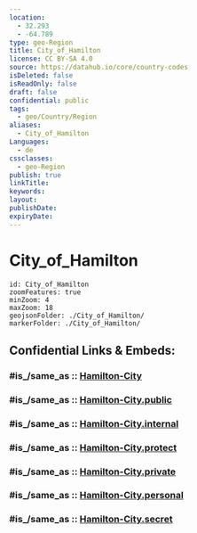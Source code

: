 ```yaml
---
location:
  - 32.293
  - -64.789
type: geo-Region
title: City_of_Hamilton
license: CC BY-SA 4.0
source: https://datahub.io/core/country-codes
isDeleted: false
isReadOnly: false
draft: false
confidential: public
tags:
  - geo/Country/Region
aliases:
  - City_of_Hamilton
Languages:
  - de
cssclasses:
  - geo-Region
publish: true
linkTitle:
keywords:
layout:
publishDate:
expiryDate:
---
```


# City_of_Hamilton

```leaflet
id: City_of_Hamilton
zoomFeatures: true 
minZoom: 4 
maxZoom: 18
geojsonFolder: ./City_of_Hamilton/
markerFolder: ./City_of_Hamilton/
```


## Confidential Links & Embeds: 

### #is_/same_as :: [Hamilton-City](/_Standards/Earth/Continent/America~Caribbean/Bermuda/Counties/Hamilton-City.md) 

### #is_/same_as :: [Hamilton-City.public](/_public/Earth/Continent/America~Caribbean/Bermuda/Counties/Hamilton-City.public.md) 

### #is_/same_as :: [Hamilton-City.internal](/_internal/Earth/Continent/America~Caribbean/Bermuda/Counties/Hamilton-City.internal.md) 

### #is_/same_as :: [Hamilton-City.protect](/_protect/Earth/Continent/America~Caribbean/Bermuda/Counties/Hamilton-City.protect.md) 

### #is_/same_as :: [Hamilton-City.private](/_private/Earth/Continent/America~Caribbean/Bermuda/Counties/Hamilton-City.private.md) 

### #is_/same_as :: [Hamilton-City.personal](/_personal/Earth/Continent/America~Caribbean/Bermuda/Counties/Hamilton-City.personal.md) 

### #is_/same_as :: [Hamilton-City.secret](/_secret/Earth/Continent/America~Caribbean/Bermuda/Counties/Hamilton-City.secret.md)

